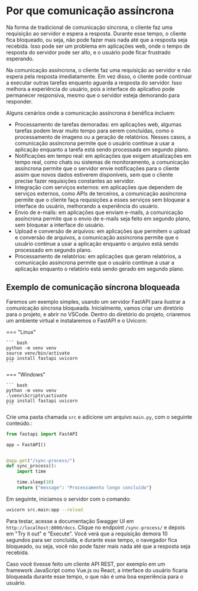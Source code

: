# Por que comunicação assíncrona

Na forma de tradicional de comunicação síncrona, o cliente faz uma requisição ao servidor e espera a resposta. Durante esse tempo, o cliente fica bloqueado, ou seja, não pode fazer mais nada até que a resposta seja recebida. Isso pode ser um problema em aplicações web, onde o tempo de resposta do servidor pode ser alto, e o usuário pode ficar frustrado esperando.

Na comunicação assíncrona, o cliente faz uma requisição ao servidor e não espera pela resposta imediatamente. Em vez disso, o cliente pode continuar a executar outras tarefas enquanto aguarda a resposta do servidor. Isso melhora a experiência do usuário, pois a interface do aplicativo pode permanecer responsiva, mesmo que o servidor esteja demorando para responder.

Alguns cenários onde a comunicação assíncrona é benéfica incluem:

- Processamento de tarefas demoradas: em aplicações web, algumas tarefas podem levar muito tempo para serem concluídas, como o processamento de imagens ou a geração de relatórios. Nesses casos, a comunicação assíncrona permite que o usuário continue a usar a aplicação enquanto a tarefa está sendo processada em segundo plano.
- Notificações em tempo real: em aplicações que exigem atualizações em tempo real, como chats ou sistemas de monitoramento, a comunicação assíncrona permite que o servidor envie notificações para o cliente assim que novos dados estiverem disponíveis, sem que o cliente precise fazer requisições constantes ao servidor.
- Integração com serviços externos: em aplicações que dependem de serviços externos, como APIs de terceiros, a comunicação assíncrona permite que o cliente faça requisições a esses serviços sem bloquear a interface do usuário, melhorando a experiência do usuário.
- Envio de e-mails: em aplicações que enviam e-mails, a comunicação assíncrona permite que o envio de e-mails seja feito em segundo plano, sem bloquear a interface do usuário.
- Upload e conversão de arquivos: em aplicações que permitem o upload e conversão de arquivos, a comunicação assíncrona permite que o usuário continue a usar a aplicação enquanto o arquivo está sendo processado em segundo plano.
- Processamento de relatórios: em aplicações que geram relatórios, a comunicação assíncrona permite que o usuário continue a usar a aplicação enquanto o relatório está sendo gerado em segundo plano.

## Exemplo de comunicação síncrona bloqueada

Faremos um exemplo simples, usando um servidor FastAPI para ilustrar a comunicação síncrona bloqueada. Inicialmente, vamos criar um diretório para o projeto, e abrir no VSCode. Dentro do diretório do projeto, criaremos um ambiente virtual e instalaremos o FastAPI e o Uvicorn:

=== "Linux"

    ``` bash
    python -m venv venv
    source venv/bin/activate
    pip install fastapi uvicorn
    ```

=== "Windows"

    ``` bash
    python -m venv venv
    .\venv\Scripts\activate
    pip install fastapi uvicorn
    ```

Crie uma pasta chamada `src` e adicione um arquivo `main.py`, com o seguinte conteúdo.:

```python title="./src/main.py" linenums="1"
from fastapi import FastAPI

app = FastAPI()


@app.get("/sync-process/")
def sync_process():
    import time

    time.sleep(10)
    return {"message": "Processamento longo concluído"}
```

Em seguinte, iniciamos o servidor com o comando:

```bash
uvicorn src.main:app --reload
```

Para testar, acesse a documentação Swagger UI em `http://localhost:8000/docs`. Clique no endpoint `/sync-process/` e depois em "Try it out" e "Execute". Você verá que a requisição demora 10 segundos para ser concluída, e durante esse tempo, o navegador fica bloqueado, ou seja, você não pode fazer mais nada até que a resposta seja recebida.

Caso você tivesse feito um cliente API REST, por exemplo em um framework JavaScript como Vue.js ou React, a interface do usuário ficaria bloqueada durante esse tempo, o que não é uma boa experiência para o usuário.
